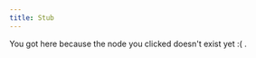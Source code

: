 ```yaml
---
title: Stub
---
```


You got here because the node you clicked doesn't exist yet :( .







[//begin]: # "Autogenerated link references for markdown compatibility"
[psychedelics-and-criticality]: ./../bubbles/stub "psychedelics-and-criticality"
[ai-and-myths]: ./../bubbles/stub "ai-and-myths"
[author-Anna-Ivanova]: ./../bubbles/stub "author-Anna-Ivanova"
[recognition-vs-recall thing]: ./../bubbles/stub "recognition-vs-recall thing"
[text-i-have-no-mouth-and-i-must-scream]: ./../bubbles/stub "text-i-have-no-mouth-and-i-must-scream"
[primary-visual-cortex]: ./../bubbles/stub "primary-visual-cortex"
[video-the-paradox-of-rules-in-games-and-life]: ./../bubbles/stub "video-the-paradox-of-rules-in-games-and-life"
[thinking-fast-and-slow of Kahneman]: ./../bubbles/stub "thinking-fast-and-slow of Kahneman"
[phosphenes]: ./../bubbles/stub "phosphenes"
[text-horizonte-de-sucesos]: ./../bubbles/stub "text-horizonte-de-sucesos"
[ChainForge]: ./../bubbles/stub "ChainForge"
[building-before-knowing]: ./../bubbles/stub "building-before-knowing"
[cognition-and-myths]: ./../bubbles/stub "cognition-and-myths"
[imagine-24-balls]: ./../bubbles/stub "imagine-24-balls"
[computation]: ./../bubbles/stub "computation"
[intuitive-physics]: ./../bubbles/stub "intuitive-physics"
[inferotemporal-cortex]: ./../bubbles/stub "inferotemporal-cortex"
[you-research-what-strikes-you-deeply]: ./../bubbles/stub "you-research-what-strikes-you-deeply"
[author-Grace-Lindsay]: ./../bubbles/stub "author-Grace-Lindsay"
[psychedelic-cryptography]: ./../bubbles/stub "psychedelic-cryptography"
[semantics]: ./../bubbles/stub "semantics"
[connectome]: ./../bubbles/stub "connectome"
[reverse-engineering-games]: ./../bubbles/stub "reverse-engineering-games"
[//end]: # "Autogenerated link references"